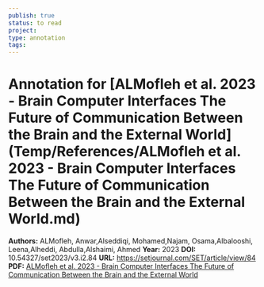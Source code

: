```yaml
---
publish: true
status: to read
project:
type: annotation
tags:
---
```

# Annotation for [ALMofleh et al. 2023 - Brain Computer Interfaces The Future of Communication Between the Brain and the External World](Temp/References/ALMofleh et al. 2023 - Brain Computer Interfaces The Future of Communication Between the Brain and the External World.md)

**Authors:** ALMofleh, Anwar,Alseddiqi, Mohamed,Najam, Osama,Albalooshi, Leena,Alheddi, Abdulla,Alshaimi, Ahmed
**Year:** 2023
**DOI:** 10.54327/set2023/v3.i2.84
**URL:** https://setjournal.com/SET/article/view/84
**PDF:** [ALMofleh et al. 2023 - Brain Computer Interfaces The Future of Communication Between the Brain and the External World](Papers/PDFs/ALMofleh%20et%20al.%202023%20-%20Brain%20Computer%20Interfaces%20The%20Future%20of%20Communication%20Between%20the%20Brain%20and%20the%20External%20World.pdf)
